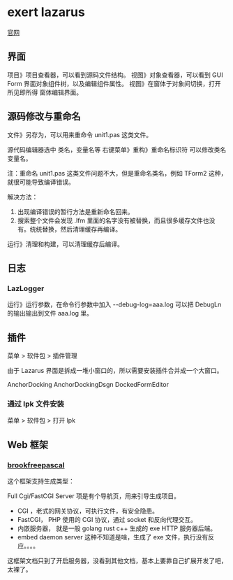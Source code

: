 # exert lazarus

[官网](https://www.lazarus-ide.org/)

## 界面

项目》项目查看器，可以看到源码文件结构。
视图》对象查看器，可以看到 GUI Form 界面对象组件树，以及编辑组件属性。
视图》在窗体于对象间切换，打开 所见即所得 窗体编辑界面。

## 源码修改与重命名

文件》另存为，可以用来重命令 unit1.pas 这类文件。

源代码编辑器选中 类名，变量名等 右键菜单》重构》重命名标识符 可以修改类名变量名。

注：重命名 unit1.pas 这类文件问题不大，但是重命名类名，例如 TForm2 这种，就很可能导致编译错误。

解决方法：
1. 出现编译错误的暂行方法是重新命名回来。
2. 搜索整个文件会发现 .lfm 里面的名字没有被替换，而且很多缓存文件也没有。统统替换，然后清理缓存再编译。

运行》清理和构建，可以清理缓存后编译。

## 日志

### LazLogger

运行》运行参数，在命令行参数中加入 --debug-log=aaa.log 可以把 DebugLn 的输出输出到文件 aaa.log 里。

## 插件

菜单 >  软件包  >  插件管理

由于 Lazarus 界面是拆成一堆小窗口的，所以需要安装插件合并成一个大窗口。

AnchorDocking
AnchorDockingDsgn
DockedFormEditor

### 通过 lpk 文件安装

菜单 >  软件包  >  打开 lpk 

## Web 框架

### [brookfreepascal](https://github.com/risoflora/brookfreepascal)

这个框架支持生成类型：

Full Cgi/FastCGI Server 项是有个导航页，用来引导生成项目。

- CGI ，老式的网关协议，可执行文件，有安全隐患。
- FastCGI， PHP 使用的 CGI 协议，通过 socket 和反向代理交互。
- 内嵌服务器， 就是一般 golang rust c++ 生成的 exe HTTP 服务器后端。
- embed daemon server 这种不知道是啥，生成了 exe 文件，执行没有反应。。。。

这框架文档只到了开启服务器，没看到其他文档，基本上要靠自己扩展开发了吧，太裸了。
